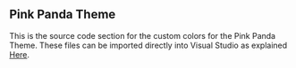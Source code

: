 
## Pink Panda Theme

This is the source code section for the custom colors for the Pink Panda Theme. These files can be imported directly into Visual Studio as explained [Here](https://github.com/jordanadrianoo/Pink-Panda-Color-Theme).

